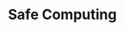 ---
layout: post
search_exclude: true
show_reading_time: false
permalink: /SafeComputing
title: Safe Computing
categories: [BigIdea5Notes]
---